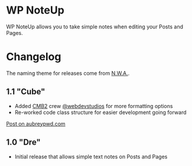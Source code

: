 # WP NoteUp

WP NoteUp allows you to take simple notes when editing your Posts and Pages.

# Changelog

The naming theme for releases come from [N.W.A.](https://en.wikipedia.org/wiki/N.W.A).

## 1.1 "Cube"

- Added [CMB2](https://github.com/WebDevStudios/CMB2) crew [@webdevstudios](http://webdevstudios.com) for more formatting options
- Re-worked code class structure for easier development going forward

[Post on aubreypwd.com](http://aubreypwd.com/wp-noteup-1-1-cube/)

## 1.0 "Dre"

- Initial release that allows simple text notes on Posts and Pages
